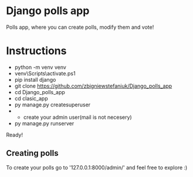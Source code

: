 # Django polls app
Polls app, where you can create polls, modify them and vote!


# Instructions
- python -m venv venv 
- venv\Scripts\activate.ps1
- pip install django 
- git clone https://github.com/zbigniewstefaniuk/Django_polls_app
- cd Django_polls_app
- cd clasic_app 
- py manage.py createsuperuser
- - create your admin user(mail is not necesery)
- py manage.py runserver

Ready!

## Creating polls
To create your polls go to '127.0.0.1:8000/admin/' and feel free to explore :)